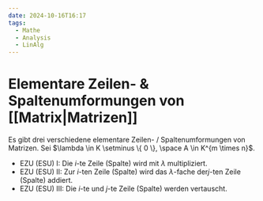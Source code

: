 ```yaml
---
date: 2024-10-16T16:17
tags:
  - Mathe
  - Analysis
  - LinAlg
---
```

# Elementare Zeilen- & Spaltenumformungen von [[Matrix|Matrizen]]
Es gibt drei verschiedene elementare Zeilen- / Spaltenumformungen von Matrizen. Sei $\lambda \in K \setminus \{ 0 \}, \space A \in K^{m \times n}$.
- $\text{EZU (ESU) I: Die } i\text{-te Zeile (Spalte) wird mit } \lambda \text{ multipliziert.}$
- $\text{EZU (ESU) II: Zur } i\text{-ten Zeile (Spalte) wird das } \lambda \text{-fache der} j\text{-ten Zeile (Spalte) addiert.}$
- $\text{EZU (ESU) III: Die } i\text{-te und } j\text{-te Zeile (Spalte) werden vertauscht.}$
